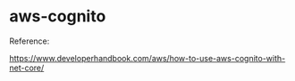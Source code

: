 # aws-cognito


Reference:

https://www.developerhandbook.com/aws/how-to-use-aws-cognito-with-net-core/